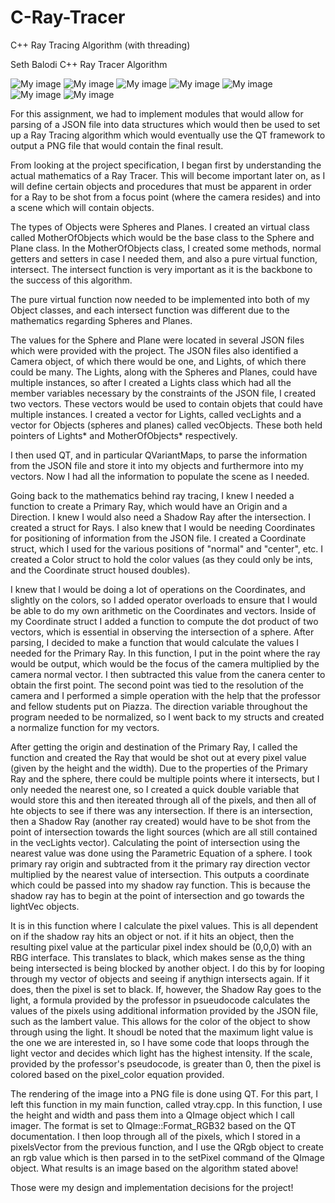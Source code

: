 # C-Ray-Tracer
C++ Ray Tracing Algorithm (with threading)

Seth Balodi
C++ Ray Tracer Algorithm


![My image](https://user-images.githubusercontent.com/7054302/27884598-e1fa3128-61a2-11e7-86bf-3d5af0cd1662.png)
![My image](https://user-images.githubusercontent.com/7054302/27884601-e35866c0-61a2-11e7-9396-1345740649c1.png)
![My image](https://user-images.githubusercontent.com/7054302/27884604-e5a989ae-61a2-11e7-8f0c-5dd03a603f47.png)
![My image](https://user-images.githubusercontent.com/7054302/27884608-e7e666b0-61a2-11e7-9b30-7b6c81e49626.png)
![My image](https://user-images.githubusercontent.com/7054302/27884611-e98e49ec-61a2-11e7-9b02-8caf19c5a182.png)
![My image](https://user-images.githubusercontent.com/7054302/27884620-ebb072e0-61a2-11e7-91c2-4e4809c0be63.png)
![My image](https://user-images.githubusercontent.com/7054302/27884625-ee69c66c-61a2-11e7-8f13-37dcc9e1aa36.png)



For this assignment, we had to implement modules that would allow for parsing
of a JSON file into data structures which would then be used to set up a Ray
Tracing algorithm which would eventually use the QT framework to output a PNG file
that would contain the final result.

From looking at the project specification, I began first by understanding the
actual mathematics of a Ray Tracer. This will become important later on, as I 
will define certain objects and procedures that must be apparent in order for a 
Ray to be shot from a focus point (where the camera resides) and into a scene 
which will contain objects. 

The types of Objects were Spheres and Planes. I created an virtual class called
MotherOfObjects which would be the base class to the Sphere and Plane class. 
In the MotherOfObjects class, I created some methods, normal getters and setters 
in case I needed them, and also a pure virtual function, intersect. The intersect
function is very important as it is the backbone to the success of this algorithm.

The pure virtual function now needed to be implemented into both of my Object 
classes, and each intersect function was different due to the mathematics regarding
Spheres and Planes. 

The values for the Sphere and Plane were located in several JSON files which were
provided with the project. The JSON files also identified a Camera object, of which
there would be one, and Lights, of which there could be many. The Lights, along 
with the Spheres and Planes, could have multiple instances, so after I created
a Lights class which had all the member variables necessary by the constraints of 
the JSON file, I created two vectors. These vectors would be used to contain 
objets that could have multiple instances. I created a vector for Lights, called
vecLights and a vector for Objects (spheres and planes) called vecObjects. These
both held pointers of Lights* and MotherOfObjects* respectively. 

I then used QT, and in particular QVariantMaps, to parse the information from the 
JSON file and store it into my objects and furthermore into my vectors. Now I had
all the information to populate the scene as I needed. 

Going back to the mathematics behind ray tracing, I knew I needed a function to 
create a Primary Ray, which would have an Origin and a Direction. I knew I would 
also need a Shadow Ray after the intersection. I created a struct for Rays. I also
knew that I would be needing Coordinates for positioning of information from the 
JSON file. I created a Coordinate struct, which I used for the various positions
of "normal" and "center", etc. I created a Color struct to hold the color values 
(as they could only be ints, and the Coordinate struct housed doubles). 

I knew that I would be doing a lot of operations on the Coordinates, and slightly
on the colors, so I added operator overloads to ensure that I would be able to
do my own arithmetic on the Coordinates and vectors. Inside of my Coordinate struct
I added a function to compute the dot product of two vectors, which is essential
in observing the intersection of a sphere. After parsing, I decided to make a 
function that would calculate the values I needed for the Primary Ray. In this
function, I put in the point where the ray would be output, which would be the 
focus of the camera multiplied by the camera normal vector. I then subtracted this
value from the canera center to obtain the first point. The second point was tied
to the resolution of the camera and I performed a simple operation with the 
help that the professor and fellow students put on Piazza. The direction variable
throughout the program needed to be normalized, so I went back to my structs and 
created a normalize function for my vectors. 

After getting the origin and destination of the Primary Ray, I called the function 
and created the Ray that would be shot out at every pixel value (given by the height
and the width). Due to the properties of the Primary Ray and the sphere, there could
be multiple points where it intersects, but I only needed the nearest one, so I 
created a quick double variable that would store this and then itereated through
all of the pixels, and then all of hte objects to see if there was any intersection.
If there is an intersection, then a Shadow Ray (another ray created) would have 
to be shot from the point of intersection towards the light sources (which are 
all still contained in the vecLights vector). Calculating the point of intersection
using the nearest value was done using the Parametric Equation of a sphere. 
I took primary ray origin and subtracted from it the primary ray direction vector
multiplied by the nearest value of intersection. This outputs a coordinate which 
could be passed into my shadow ray function. This is because the shadow ray has
to begin at the point of intersection and go towards the lightVec objects. 

It is in this function where I calculate the pixel values. This is all dependent
on if the shadow ray hits an object or not. if it hits an object, then the resulting
pixel value at the particular pixel index should be (0,0,0) with an RBG interface.
This translates to black, which makes sense as the thing being intersected is being
blocked by another object. I do this by for looping through my vector of objects and
seeing if anythign intersects again. If it does, then the pixel is set to black.
If, however, the Shadow Ray goes to the light, a formula provided by the professor
in psueudocode calculates the values of the pixels using additional information 
provided by the JSON file, such as the lambert value. This allows for the color of 
the object to show through using the light. It shoudl be noted that the maximum
light value is the one we are interested in, so I have some code that loops through
the light vector and decides which light has the highest intensity. If the scale,
provided by the professor's pseudocode, is greater than 0, then the pixel is colored
based on the pixel_color equation provided. 

The rendering of the image into a PNG file is done using QT. For this part, I left
this function in my main function, called vtray.cpp. In this function, I use 
the height and width and pass them into a QImage object which I call imager. 
The format is set to QImage::Format_RGB32 based on the QT documentation. 
I then loop through all of the pixels, which I stored in a pixelsVector from 
the previous function, and I use the QRgb object to create an rgb value which is 
then parsed in to the setPixel command of the QImage object. What results is 
an image based on the algorithm stated above!

Those were my design and implementation decisions for the project!
